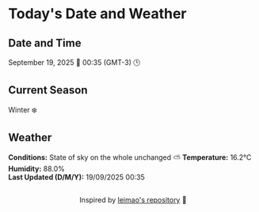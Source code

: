  # Today's Date and Weather
    
## Date and Time
September 19, 2025 📅
00:35 (GMT-3) 🕒

## Current Season
Winter ❄️
## Weather 
**Conditions:** State of sky on the whole unchanged ⛅
**Temperature:** 16.2°C  
**Humidity:** 88.0%  
**Last Updated (D/M/Y):** 19/09/2025 00:35
##
<div align="center">Inspired by <a href="https://github.com/leimao/What-Is-The-Date-Today">leimao's repository</a> 🌱</div>
